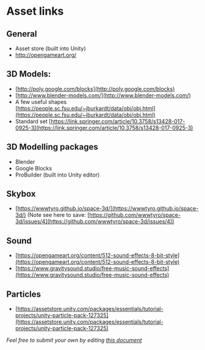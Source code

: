 # Asset links

## General
- Asset store (built into Unity)
- http://opengameart.org/

## 3D Models:
- [http://poly.google.com/blocks](http://poly.google.com/blocks)
- [http://www.blender-models.com/](http://www.blender-models.com/)
- A few useful shapes [https://people.sc.fsu.edu/~jburkardt/data/obj/obj.html](https://people.sc.fsu.edu/~jburkardt/data/obj/obj.html)
- Standard set [https://link.springer.com/article/10.3758/s13428-017-0925-3](https://link.springer.com/article/10.3758/s13428-017-0925-3)

## 3D Modelling packages
- Blender
- Google Blocks
- ProBuilder (built into Unity editor)

## Skybox
- [https://wwwtyro.github.io/space-3d/](https://wwwtyro.github.io/space-3d/) (Note see here to save: [https://github.com/wwwtyro/space-3d/issues/4](https://github.com/wwwtyro/space-3d/issues/4))

## Sound
- [https://opengameart.org/content/512-sound-effects-8-bit-style](https://opengameart.org/content/512-sound-effects-8-bit-style)
- [https://www.gravitysound.studio/free-music-sound-effects](https://www.gravitysound.studio/free-music-sound-effects)

## Particles
- [https://assetstore.unity.com/packages/essentials/tutorial-projects/unity-particle-pack-127325](https://assetstore.unity.com/packages/essentials/tutorial-projects/unity-particle-pack-127325)

*Feel free to submit your own by editing [this document](https://github.com/immersivecognition/uxf-tutorial/tree/master/appendix-2)*
